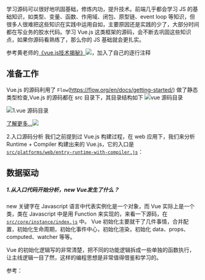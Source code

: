 学习源码可以很好地巩固基础，修炼内功，提升技术。前端几乎都会学习 JS 的基础知识，如类型、变量、函数、作用域、闭包、原型链、event loop 等知识，但很多人很难把这些知识在实践中运用自如，主要原因还是实践的少了，大部分时间都在写业务的胶水代码。学习 Vue.js 这类框架的源码，会不断去巩固这些知识点，如果你源码看熟练了，那么你的 JS 基础就会更扎实。

参考黄老师的[《vue.js技术揭秘》![](http://cdn.ru23.com/common/link.svg)](https://ustbhuangyi.github.io/vue-analysis/)，加入了自己的逐行注释
<!-- https://www.cnblogs.com/hao123456/p/10616356.html -->
## 准备工作

Vue.js 的源码利用了 `Flow`(https://flow.org/en/docs/getting-started/) 做了静态类型检查,Vue.js 的源码都在 src 目录下，其目录结构如下
![vue 源码目录![](http://cdn.ru23.com/common/link.svg)](http://cdn.ru23.com/vue-analysis/1.1vue%E6%BA%90%E7%A0%81%E7%9B%AE%E5%BD%95.jpg)

![1.vue 源码目录](http://cdn.ru23.com/vue-analysis/1.1vue%E6%BA%90%E7%A0%81%E7%9B%AE%E5%BD%95.jpg)

[了解更多...![](http://cdn.ru23.com/common/link.svg)](https://github.com/ru23/vue-source-code-analysis/blob/dev/vue-code-analysis/2.vue%E6%BA%90%E7%A0%81%E7%9B%AE%E5%BD%95%E8%AE%BE%E8%AE%A1.md)

2.入口源码分析
我们之前提到过 Vue.js 构建过程，在 web 应用下，我们来分析 Runtime + Compiler 构建出来的 Vue.js，它的入口是 [`src/platforms/web/entry-runtime-with-compiler.js`](https://github.com/ru23/vue-source-code-analysis/blob/dev/src/platforms/web/entry-runtime-with-compiler.js)：

## 数据驱动

##### 1.从入口代码开始分析，new Vue发生了什么？

new 关键字在 Javascript 语言中代表实例化是一个对象，而 Vue 实际上是一个类，类在 Javascript 中是用 Function 来实现的，来看一下源码，在[`src/core/instance/index.js`](https://github.com/ru23/vue-source-code-analysis/blob/dev/src/core/instance/init.js) 中。
Vue 初始化主要就干了几件事情，合并配置，初始化生命周期，初始化事件中心，初始化渲染，初始化 data、props、computed、watcher 等等。

Vue 的初始化逻辑写的非常清楚，把不同的功能逻辑拆成一些单独的函数执行，让主线逻辑一目了然，这样的编程思想是非常值得借鉴和学习的。
 
参考：